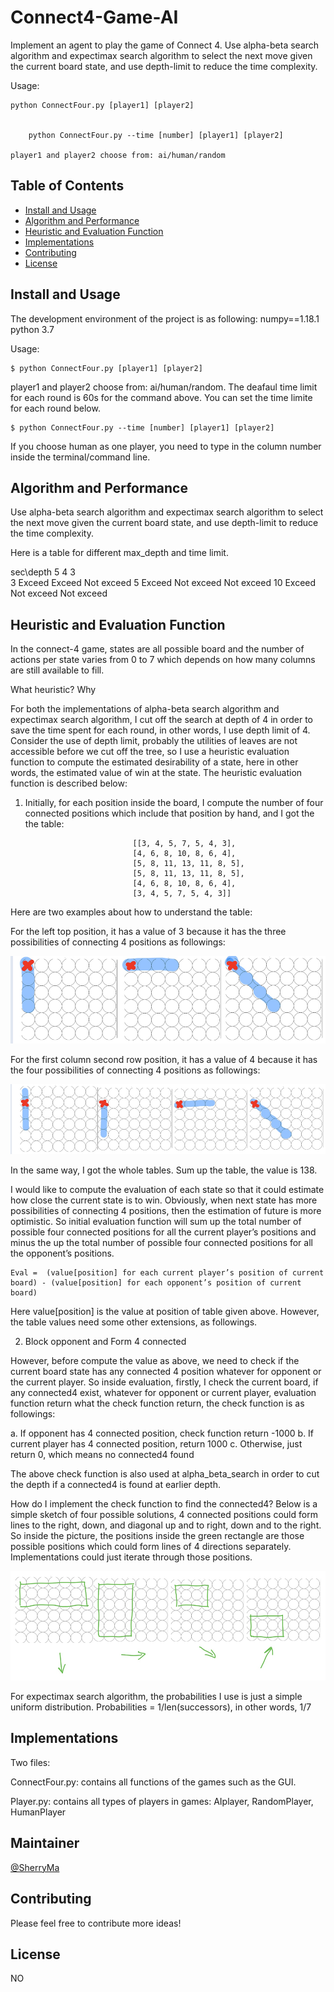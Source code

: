 # Connect4-Game-AI



 Implement an agent to play the game of Connect 4. 
 Use alpha-beta search algorithm and expectimax search algorithm to select the next move given the current board state, and use depth-limit to reduce the time complexity.
 
 Usage: 
 
 	python ConnectFour.py [player1] [player2]
 
 
        python ConnectFour.py --time [number] [player1] [player2]
        
	player1 and player2 choose from: ai/human/random
 



## Table of Contents

- [Install and Usage](#install-and-usage)
- [Algorithm and Performance](#algorithm-and-performance)
- [Heuristic and Evaluation Function](#heuristic-and-evaluation-function)
- [Implementations](#implementations)
- [Contributing](#contributing)
- [License](#license)

## Install and Usage

The development environment of the project is as following: 
numpy==1.18.1
python 3.7


Usage:
```
$ python ConnectFour.py [player1] [player2]
```
player1 and player2 choose from: ai/human/random.
The deafaul time limit for each round is 60s for the command above. 
You can set the time limite for each round below.
```
$ python ConnectFour.py --time [number] [player1] [player2]
```
If you choose human as one player, you need to type in the column number inside the terminal/command line.

## Algorithm and Performance

Use alpha-beta search algorithm and expectimax search algorithm to select the next move given the current board state, and use depth-limit to reduce the time complexity. 

Here is a table for different max_depth and time limit.

sec\depth    	5		4		3		
3		Exceed		Exceed		Not exceed
5		Exceed		Not exceed	Not exceed
10		Exceed		Not exceed	Not exceed



## Heuristic and Evaluation Function

In the connect-4 game, states are all possible board and the number of actions per state varies from 0 to 7 which depends on how many columns are still available to fill. 

What heuristic? Why

For both the implementations of alpha-beta search algorithm and expectimax search algorithm, I cut off the search at depth of 4 in order to save the time spent for each round, in other words, I use depth limit of 4. Consider the use of depth limit, probably the utilities of leaves are not accessible before we cut off the tree, so I use a heuristic evaluation function to compute the estimated desirability of a state, here in other words, the estimated value of win at the state. The heuristic evaluation function is described below:

1.	Initially, for each position inside the board, I compute the number of four connected positions which include that position by hand, and I got the the table:

                                [[3, 4, 5, 7, 5, 4, 3],    
                                [4, 6, 8, 10, 8, 6, 4], 
                                [5, 8, 11, 13, 11, 8, 5], 
                                [5, 8, 11, 13, 11, 8, 5],
                                [4, 6, 8, 10, 8, 6, 4],   
                                [3, 4, 5, 7, 5, 4, 3]]


  Here are two examples about how to understand the table:	
		
  
  For the left top position, it has a value of 3 because it has the three possibilities of connecting 4 positions as followings:

![alt text](https://raw.githubusercontent.com/xueranm/Connect4Game-AI/master/Picture1.png)

For the first column second row position, it has a value of 4 because it has the four possibilities of connecting 4 positions as followings:

![alt text](https://raw.githubusercontent.com/xueranm/Connect4Game-AI/master/Picture2.png)


 In the same way, I got the whole tables.
	Sum up the table, the value is 138. 
	
 
 I would like to compute the evaluation of each state so that it could estimate how close the current state is to win. Obviously, when next state has more possibilities of connecting 4 positions, then the estimation of future is more optimistic. 
So initial evaluation function will sum up the total number of possible four connected positions for all the current player’s positions and minus the up the total number of possible four connected positions for all the opponent’s positions.


	Eval =  (value[position] for each current player’s position of current board) -	(value[position] for each opponent’s position of current board)
 
 Here value[position] is the value at position of table given above. 
 However, the table values need some other extensions, as followings.
 
 
2.	Block opponent and Form 4 connected

  However, before compute the value as above, we need to check if the current board state has any connected 4 position whatever for opponent or the current player. So inside evaluation, firstly, I check the current board, if any connected4 exist, whatever for opponent or current player, evaluation function return what the check function return, the check function is as followings:
  
  
a.	If opponent has 4 connected position, check function return -1000
b.	If current player has 4 connected position, return 1000
c.	Otherwise, just return 0, which means no connected4 found


The above check function is also used at alpha_beta_search in order to cut the depth if a connected4 is found at earlier depth.


How do I implement the check function to find the connected4?
Below is a simple sketch of four possible solutions, 4 connected positions could form lines to the right, down, and diagonal up and to right, down and to the right. So inside the picture, the positions inside the green rectangle are those possible positions which could form lines of 4 directions separately. Implementations could just iterate through those positions.

![alt text](https://raw.githubusercontent.com/xueranm/Connect4Game-AI/master/Picture3.png)

For expectimax search algorithm, the probabilities I use is just a simple uniform distribution. Probabilities = 1/len(successors), in other words, 1/7

## Implementations

Two files:

ConnectFour.py: contains all functions of the games such as the GUI.

Player.py: contains all types of players in games: AIplayer, RandomPlayer, HumanPlayer


## Maintainer

[@SherryMa](https://github.com/xueranm)

## Contributing

Please feel free to contribute more ideas! 

## License

NO
